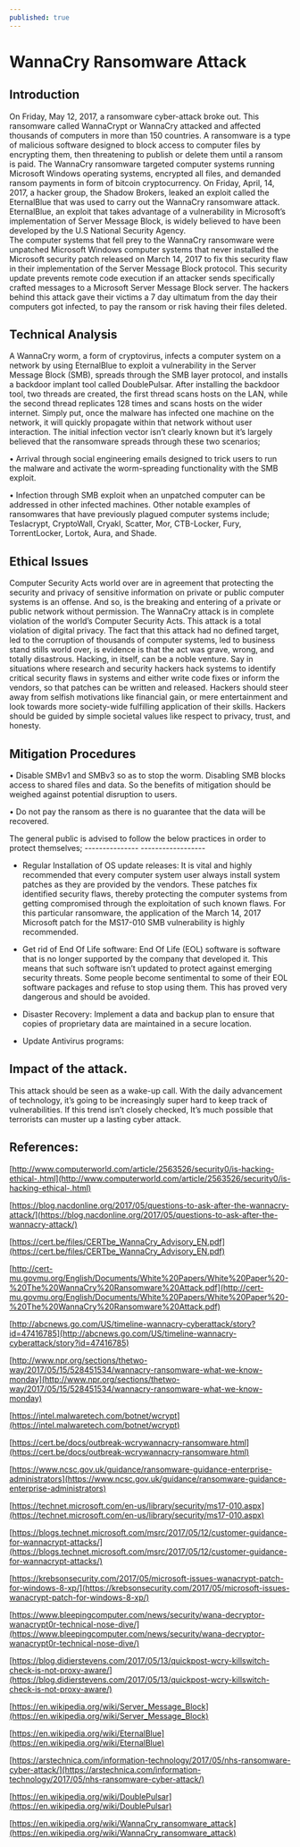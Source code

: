 ```yaml
---
published: true
---
```

WannaCry Ransomware Attack 
=========================

Introduction 
------------

On Friday, May 12, 2017, a ransomware cyber-attack broke out. This ransomware called WannaCrypt or WannaCry attacked and affected thousands of computers in more than 150 countries.
A ransomware is a type of malicious software designed to block access to computer files by encrypting them, then threatening to publish or delete them until a ransom is paid. 
The WannaCry ransomware targeted computer systems running Microsoft Windows operating systems, encrypted all files, and demanded ransom payments in form of bitcoin cryptocurrency. 
On Friday, April, 14, 2017, a hacker group, the Shadow Brokers, leaked an exploit called the EternalBlue that was used to carry out the WannaCry ransomware attack.
EternalBlue, an exploit that takes advantage of a vulnerability in Microsoft’s implementation of Server Message Block, is widely believed to have been developed by the U.S National Security Agency.  
The computer systems that fell prey to the WannaCry ransomware were unpatched Microsoft Windows computer systems that never installed the Microsoft security patch released on March 14, 2017 to fix this security flaw in their implementation of the Server Message Block protocol. This security update prevents remote code execution if an attacker sends specifically crafted messages to a Microsoft Server Message Block server. 
The hackers behind this attack gave their victims a 7 day ultimatum from the day their computers got infected, to pay the ransom or risk having their files deleted. 

Technical Analysis
------------------
A WannaCry worm, a form of cryptovirus, infects a computer system on a network by using EternalBlue to exploit a vulnerability in the Server Message Block (SMB), spreads through the SMB layer protocol, and installs a backdoor implant tool called DoublePulsar. After installing the backdoor tool, two threads are created, the first thread scans hosts on the LAN, while the second thread replicates 128 times and scans hosts on the wider internet. Simply put, once the malware has infected one machine on the network, it will quickly propagate within that network without user interaction. 
The initial infection vector isn’t clearly known but it’s largely believed that the ransomware spreads through these two scenarios;

•	Arrival through social engineering emails designed to trick users to run the malware and activate the worm-spreading functionality with the SMB exploit. 

•	Infection through SMB exploit when an unpatched computer can be addressed in other infected machines.
Other notable examples of ransomwares that have previously plagued computer systems include; Teslacrypt, CryptoWall, Cryakl, Scatter, Mor, CTB-Locker, Fury, TorrentLocker, Lortok, Aura, and Shade. 

Ethical Issues
--------------

Computer Security Acts world over are in agreement that protecting the security and privacy of sensitive information on private or public computer systems is an offense. And so, is the breaking and entering of a private or public network without permission. 
The WannaCry attack is in complete violation of the world’s Computer Security Acts. This attack is a total violation of digital privacy. 
The fact that this attack had no defined target, led to the corruption of thousands of computer systems, led to business stand stills world over, is evidence is that the act was grave, wrong, and totally disastrous.
Hacking, in itself, can be a noble venture. Say in situations where research and security hackers hack systems to identify critical security flaws in systems and either write code fixes or inform the vendors, so that patches can be written and released.
Hackers should steer away from selfish motivations like financial gain, or mere entertainment and look towards more society-wide fulfilling application of their skills. 
Hackers should be guided by simple societal values like respect to privacy, trust, and honesty.

Mitigation Procedures
---------------------

•	Disable SMBv1 and SMBv3 so as to stop the worm. Disabling SMB blocks access to shared files and data. So the benefits of mitigation should be weighed against potential disruption to users. 

•	Do not pay the ransom as there is no guarantee that the data will be recovered. 

The general public is advised to follow the below practices in order to protect themselves; 
                                            ---------------                            ------------------
+ Regular Installation of OS update releases: It is vital and highly recommended that every computer system user always install system patches as they are provided by the vendors. These patches fix identified security flaws, thereby protecting the computer systems from getting compromised through the exploitation of such known flaws. For this particular ransomware, the application of the March 14, 2017 Microsoft patch for the MS17-010 SMB vulnerability is highly recommended.

+ Get rid of End Of Life software: End Of Life (EOL) software is software that is no longer supported by the company that developed it. This means that such software isn’t updated to protect against emerging security threats. Some people become sentimental to some of their EOL software packages and refuse to stop using them. This has proved very dangerous and should be avoided.

+ Disaster Recovery:  Implement a data and backup plan to ensure that copies of proprietary data are maintained in a secure location.

+ Update Antivirus programs:

Impact of the attack.
--------------------
This attack should be seen as a wake-up call. With the daily advancement of technology, it’s going to be increasingly super hard to keep track of vulnerabilities. If this trend isn’t closely checked, It’s much possible that terrorists can muster up a lasting cyber attack. 

References:
-----------


[http://www.computerworld.com/article/2563526/security0/is-hacking-ethical-.html](http://www.computerworld.com/article/2563526/security0/is-hacking-ethical-.html)

[https://blog.nacdonline.org/2017/05/questions-to-ask-after-the-wannacry-attack/](https://blog.nacdonline.org/2017/05/questions-to-ask-after-the-wannacry-attack/)

[https://cert.be/files/CERTbe_WannaCry_Advisory_EN.pdf](https://cert.be/files/CERTbe_WannaCry_Advisory_EN.pdf)

[http://cert-mu.govmu.org/English/Documents/White%20Papers/White%20Paper%20-%20The%20WannaCry%20Ransomware%20Attack.pdf](http://cert-mu.govmu.org/English/Documents/White%20Papers/White%20Paper%20-%20The%20WannaCry%20Ransomware%20Attack.pdf)

[http://abcnews.go.com/US/timeline-wannacry-cyberattack/story?id=47416785](http://abcnews.go.com/US/timeline-wannacry-cyberattack/story?id=47416785)

[http://www.npr.org/sections/thetwo-way/2017/05/15/528451534/wannacry-ransomware-what-we-know-monday](http://www.npr.org/sections/thetwo-way/2017/05/15/528451534/wannacry-ransomware-what-we-know-monday)

[https://intel.malwaretech.com/botnet/wcrypt](https://intel.malwaretech.com/botnet/wcrypt)

[https://cert.be/docs/outbreak-wcrywannacry-ransomware.html](https://cert.be/docs/outbreak-wcrywannacry-ransomware.html)

[https://www.ncsc.gov.uk/guidance/ransomware-guidance-enterprise-administrators](https://www.ncsc.gov.uk/guidance/ransomware-guidance-enterprise-administrators)

[https://technet.microsoft.com/en-us/library/security/ms17-010.aspx](https://technet.microsoft.com/en-us/library/security/ms17-010.aspx)

[https://blogs.technet.microsoft.com/msrc/2017/05/12/customer-guidance-for-wannacrypt-attacks/](https://blogs.technet.microsoft.com/msrc/2017/05/12/customer-guidance-for-wannacrypt-attacks/)

[https://krebsonsecurity.com/2017/05/microsoft-issues-wanacrypt-patch-for-windows-8-xp/](https://krebsonsecurity.com/2017/05/microsoft-issues-wanacrypt-patch-for-windows-8-xp/)

[https://www.bleepingcomputer.com/news/security/wana-decryptor-wanacrypt0r-technical-nose-dive/](https://www.bleepingcomputer.com/news/security/wana-decryptor-wanacrypt0r-technical-nose-dive/)

[https://blog.didierstevens.com/2017/05/13/quickpost-wcry-killswitch-check-is-not-proxy-aware/](https://blog.didierstevens.com/2017/05/13/quickpost-wcry-killswitch-check-is-not-proxy-aware/)

[https://en.wikipedia.org/wiki/Server_Message_Block](https://en.wikipedia.org/wiki/Server_Message_Block)

[https://en.wikipedia.org/wiki/EternalBlue](https://en.wikipedia.org/wiki/EternalBlue)

[https://arstechnica.com/information-technology/2017/05/nhs-ransomware-cyber-attack/](https://arstechnica.com/information-technology/2017/05/nhs-ransomware-cyber-attack/)

[https://en.wikipedia.org/wiki/DoublePulsar](https://en.wikipedia.org/wiki/DoublePulsar)

[https://en.wikipedia.org/wiki/WannaCry_ransomware_attack](https://en.wikipedia.org/wiki/WannaCry_ransomware_attack)

